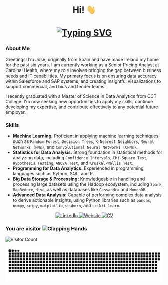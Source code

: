 <h1 align="center">Hi! <img src="https://raw.githubusercontent.com/ABSphreak/ABSphreak/master/gifs/Hi.gif" width="30px" height="32px" style="margin-bottom: -5px;"/></h1>

<h1 align="center">
 <a href="https://git.io/typing-svg"><img src="https://readme-typing-svg.demolab.com?font=Fira+Code&pause=1000&width=435&lines=Looking+for+Data+Analytics+and;Technical+roles+%F0%9F%98%80" alt="Typing SVG" /></a>
</h1>


### About Me

Greetings! I’m Jose, originally from Spain and have made Ireland my home for the past six years. I am currently working as a Senior Pricing Analyst at Cardinal Health, where my role involves bridging the gap between business needs and IT capabilities. My primary focus is on ensuring data accuracy within Salesforce and SAP systems, and creating insightful visualizations to support commercial, and bids and tender teams.

I recently graduated with a Master of Science in Data Analytics from CCT College. I'm now seeking new opportunities to apply my skills, continue developing my expertise, and contribute effectively to any potential future employer.

### Skills

- **Machine Learning:** Proficient in applying machine learning techniques such as `Random Forest`, `Decision Trees`, `K-Nearest Neighbors`, `Neural Networks (NNs)`, and `Convolutional Neural Networks (CNNs)`.
- **Statistics for Data Analysis:** Strong foundation in statistical methods for analyzing data, including `Confidence Intervals`, `Chi-Square Test`, `Hypothesis Testing`, `ANOVA Test`, and `Kruskal-Wallis Test`.
- **Programming for Data Analytics:** Experienced in programming languages such as Python, SQL, and R.
- **Big Data Storage & Processing:** Knowledgeable in handling and processing large datasets using the Hadoop ecosystem, including `Spark`, `MapReduce`, `Hive`, as well as databases like `Cassandra` and `MongoDB`.
- **Advanced Data Analysis:** Capable of performing complex data analysis to derive actionable insights, using Python libraries such as `pandas`, `numpy`, `scipy`, `matplotlib`, `seaborn`, and `scikit-learn`.


<p align="center">
  <a href="https://www.linkedin.com/in/josericodata/">
    <img src="https://img.shields.io/badge/LinkedIn-blue?style=flat&logo=linkedin" alt="LinkedIn">
  </a>
  <a href="https://josericodata.github.io/">
    <img src="https://img.shields.io/badge/Website-0077B5?style=flat&logo=google-chrome&logoColor=white" alt="Website">
  </a>
  <a href="https://josericodata.github.io/assets/CV/Jose_Rico_CV.pdf">
    <img src="https://img.shields.io/badge/CV-0077B5?style=flat&logo=resume&logoColor=white" alt="CV">
  </a>
</p>

### You are visitor <img src="https://raw.githubusercontent.com/Tarikul-Islam-Anik/Animated-Fluent-Emojis/master/Emojis/Hand%20gestures/Clapping%20Hands.png" alt="Clapping Hands" width="25" height="25" />
![Visitor Count](https://profile-counter.glitch.me/{josericodata}/count.svg)

<p align="center">
  <img src="assets/github-snake.svg" alt="Snake Animation" style="pointer-events: none;"/>
</p>
